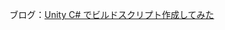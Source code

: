 ブログ：[Unity C# でビルドスクリプト作成してみた](https://rec75.xyz/2024/03/31/unity-c-%e3%81%a7%e3%83%93%e3%83%ab%e3%83%89%e3%82%b9%e3%82%af%e3%83%aa%e3%83%97%e3%83%88%e4%bd%9c%e6%88%90%e3%81%97%e3%81%a6%e3%81%bf%e3%81%9f/)
